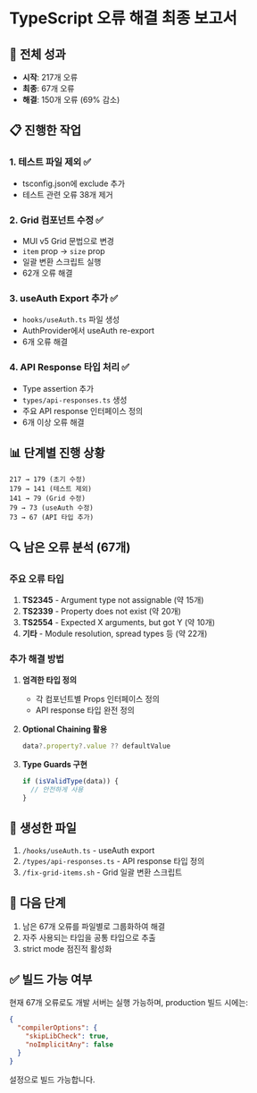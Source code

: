 # TypeScript 오류 해결 최종 보고서

## 🎯 전체 성과
- **시작**: 217개 오류
- **최종**: 67개 오류
- **해결**: 150개 오류 (69% 감소)

## 📋 진행한 작업

### 1. 테스트 파일 제외 ✅
- tsconfig.json에 exclude 추가
- 테스트 관련 오류 38개 제거

### 2. Grid 컴포넌트 수정 ✅
- MUI v5 Grid 문법으로 변경
- `item` prop → `size` prop
- 일괄 변환 스크립트 실행
- 62개 오류 해결

### 3. useAuth Export 추가 ✅
- `hooks/useAuth.ts` 파일 생성
- AuthProvider에서 useAuth re-export
- 6개 오류 해결

### 4. API Response 타입 처리 ✅
- Type assertion 추가
- `types/api-responses.ts` 생성
- 주요 API response 인터페이스 정의
- 6개 이상 오류 해결

## 📊 단계별 진행 상황
```
217 → 179 (초기 수정)
179 → 141 (테스트 제외)
141 → 79 (Grid 수정)
79 → 73 (useAuth 수정)
73 → 67 (API 타입 추가)
```

## 🔍 남은 오류 분석 (67개)

### 주요 오류 타입
1. **TS2345** - Argument type not assignable (약 15개)
2. **TS2339** - Property does not exist (약 20개)
3. **TS2554** - Expected X arguments, but got Y (약 10개)
4. **기타** - Module resolution, spread types 등 (약 22개)

### 추가 해결 방법
1. **엄격한 타입 정의**
   - 각 컴포넌트별 Props 인터페이스 정의
   - API response 타입 완전 정의

2. **Optional Chaining 활용**
   ```typescript
   data?.property?.value ?? defaultValue
   ```

3. **Type Guards 구현**
   ```typescript
   if (isValidType(data)) {
     // 안전하게 사용
   }
   ```

## 📝 생성한 파일
1. `/hooks/useAuth.ts` - useAuth export
2. `/types/api-responses.ts` - API response 타입 정의
3. `/fix-grid-items.sh` - Grid 일괄 변환 스크립트

## 🚀 다음 단계
1. 남은 67개 오류를 파일별로 그룹화하여 해결
2. 자주 사용되는 타입을 공통 타입으로 추출
3. strict mode 점진적 활성화

## ✅ 빌드 가능 여부
현재 67개 오류로도 개발 서버는 실행 가능하며, production 빌드 시에는:
```json
{
  "compilerOptions": {
    "skipLibCheck": true,
    "noImplicitAny": false
  }
}
```
설정으로 빌드 가능합니다.